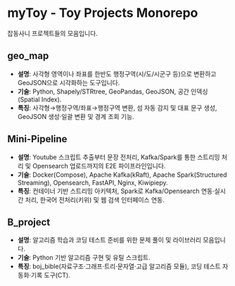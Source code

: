 # myToy - Toy Projects Monorepo
잡동사니 프로젝트들의 모음입니다.

<!-- AUTO-UPDATE:START -->
## geo_map
- **설명**: 사각형 영역이나 좌표를 한반도 행정구역(시/도/시군구 등)으로 변환하고 GeoJSON으로 시각화하는 도구입니다.
- **기술**: Python, Shapely/STRtree, GeoPandas, GeoJSON, 공간 인덱싱(Spatial Index).
- **특징**: 사각형→행정구역/좌표→행정구역 변환, 섬 자동 감지 및 대표 문구 생성, GeoJSON 생성·일괄 변환 및 경계 조회 기능.

## Mini-Pipeline
- **설명**: Youtube 스크립트 추출부터 문장 전처리, Kafka/Spark를 통한 스트리밍 처리 및 Opensearch 업로드까지의 E2E 파이프라인입니다.
- **기술**: Docker(Compose), Apache Kafka(kRaft), Apache Spark(Structured Streaming), Opensearch, FastAPI, Nginx, Kiwipiepy.
- **특징**: 컨테이너 기반 스트리밍 아키텍처, Spark로 Kafka/Opensearch 연동·실시간 처리, 한국어 전처리(키위) 및 웹 검색 인터페이스 연동.

## B_project
- **설명**: 알고리즘 학습과 코딩 테스트 준비를 위한 문제 풀이 및 라이브러리 모음입니다.
- **기술**: Python 기반 알고리즘 구현 및 유틸 스크립트.
- **특징**: boj_bible(자료구조·그래프·트리·문자열·고급 알고리즘 모듈), 코딩 테스트 자동화·기록 도구(CT).
<!-- AUTO-UPDATE:END -->

<!-- LAST_PROCESSED_SHA: none -->

<!-- LAST_PROCESSED_SHA: 466e3151945113a4d42dfb69df6f2b530175ea88 -->
